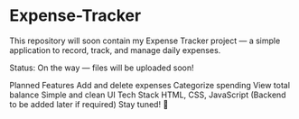 # Expense-Tracker
This repository will soon contain my Expense Tracker project — a simple application to record, track, and manage daily expenses.

Status: On the way — files will be uploaded soon!

Planned Features
Add and delete expenses
Categorize spending
View total balance
Simple and clean UI
Tech Stack
HTML, CSS, JavaScript
(Backend to be added later if required)
Stay tuned! 🚀
